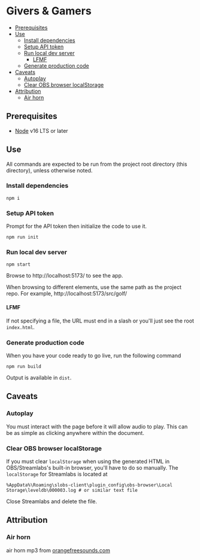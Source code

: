 # Givers & Gamers

- [Prerequisites](#prerequisites)
- [Use](#use)
  - [Install dependencies](#install-dependencies)
  - [Setup API token](#setup-api-token)
  - [Run local dev server](#run-local-dev-server)
    - [LFMF](#lfmf)
  - [Generate production code](#generate-production-code)
- [Caveats](#caveats)
  - [Autoplay](#autoplay)
  - [Clear OBS browser localStorage](#clear-obs-browser-localstorage)
- [Attribution](#attribution)
  - [Air horn](#air-horn)

## Prerequisites
* [Node](https://nodejs.org/en/download/) v16 LTS or later

## Use
All commands are expected to be run from the project root directory
(this directory), unless otherwise noted.

### Install dependencies
```shell
npm i
```

### Setup API token
Prompt for the API token then initialize the code to use it.
```shell
npm run init
```

### Run local dev server
```shell
npm start
```
Browse to http://localhost:5173/ to see the app.

When browsing to different elements, use the same path as the project repo. For
example, http://localhost:5173/src/golf/

#### LFMF

If not specifying a file, the URL must end in a slash or you'll just see
the root `index.html`.

### Generate production code
When you have your code ready to go live, run the following command
```shell
npm run build
```

Output is available in `dist`.

## Caveats
### Autoplay
You must interact with the page before it will allow audio to play. This
can be as simple as clicking anywhere within the document.

### Clear OBS browser localStorage
If you must clear `localStorage` when using the generated HTML in
OBS/Streamlabs's built-in browser, you'll have to do so manually. The
`localStorage` for Streamlabs is located at
```
%AppData%\Roaming\slobs-client\plugin_config\obs-browser\Local Storage\leveldb\000003.log # or similar text file
```
Close Streamlabs and delete the file.

## Attribution

### Air horn
air horn mp3 from [orangefreesounds.com](https://orangefreesounds.com/dj-air-horn-sound-effect/)
